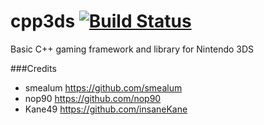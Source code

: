 cpp3ds [![Build Status](https://travis-ci.org/Cruel/cpp3ds.png?branch=master)](https://travis-ci.org/Cruel/cpp3ds)
======

Basic C++ gaming framework and library for Nintendo 3DS

###Credits
- smealum https://github.com/smealum
- nop90 https://github.com/nop90
- Kane49 https://github.com/insaneKane

